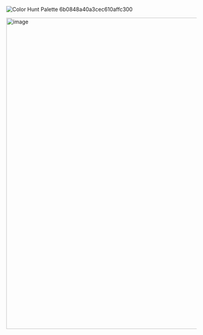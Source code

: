 ![Color Hunt Palette 6b0848a40a3cec610affc300](https://user-images.githubusercontent.com/75474651/139647425-ed2c1efb-3323-4c15-ad31-6772ecf3956b.png)

<img width="825" alt="image" src="https://user-images.githubusercontent.com/75474651/139670372-5a160ea8-fb2b-4343-a799-ad2113939d34.png">
